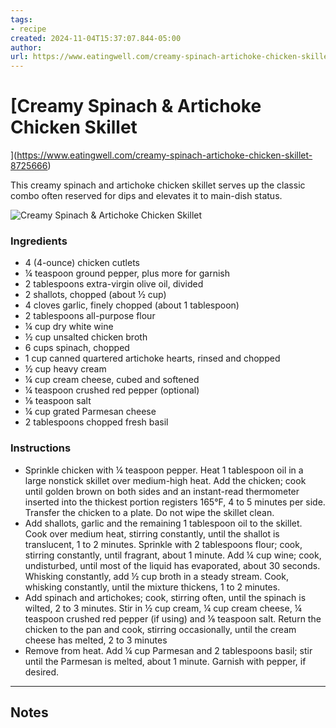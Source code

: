 ```yaml
---
tags: 
- recipe 
created: 2024-11-04T15:37:07.844-05:00
author: 
url: https://www.eatingwell.com/creamy-spinach-artichoke-chicken-skillet-8725666 
---
```


# [Creamy Spinach & Artichoke Chicken Skillet
](https://www.eatingwell.com/creamy-spinach-artichoke-chicken-skillet-8725666)

This creamy spinach and artichoke chicken skillet serves up the classic combo often reserved for dips and elevates it to main-dish status.

![Creamy Spinach & Artichoke Chicken Skillet
](https://www.eatingwell.com/thmb/oNJluAtCZVYDYNwF_YzwPcgNzVw=/1500x0/filters:no_upscale():max_bytes(150000):strip_icc()/creamy-spinach-artichoke-chicken-skillet-beauty-252_preview_maxWidth_4000_maxHeight_4000_ppi_300_quality_100-38390e37ada34672a147babaa983d878.jpg)

### Ingredients

- 4 (4-ounce) chicken cutlets
- ¼ teaspoon ground pepper, plus more for garnish
- 2 tablespoons extra-virgin olive oil, divided
- 2 shallots, chopped (about ½ cup)
- 4 cloves garlic, finely chopped (about 1 tablespoon)
- 2 tablespoons all-purpose flour
- ¼ cup dry white wine
- ½ cup unsalted chicken broth
- 6 cups spinach, chopped
- 1 cup canned quartered artichoke hearts, rinsed and chopped
- ½ cup heavy cream
- ¼ cup cream cheese, cubed and softened
- ¼ teaspoon crushed red pepper (optional)
- ⅛ teaspoon salt
- ¼ cup grated Parmesan cheese
- 2 tablespoons chopped fresh basil

### Instructions

- Sprinkle chicken with ¼ teaspoon pepper. Heat 1 tablespoon oil in a large nonstick skillet over medium-high heat. Add the chicken; cook until golden brown on both sides and an instant-read thermometer inserted into the thickest portion registers 165°F, 4 to 5 minutes per side. Transfer the chicken to a plate. Do not wipe the skillet clean.
- Add shallots, garlic and the remaining 1 tablespoon oil to the skillet. Cook over medium heat, stirring constantly, until the shallot is translucent, 1 to 2 minutes. Sprinkle with 2 tablespoons flour; cook, stirring constantly, until fragrant, about 1 minute. Add ¼ cup wine; cook, undisturbed, until most of the liquid has evaporated, about 30 seconds. Whisking constantly, add ½ cup broth in a steady stream. Cook, whisking constantly, until the mixture thickens, 1 to 2 minutes.
- Add spinach and artichokes; cook, stirring often, until the spinach is wilted, 2 to 3 minutes. Stir in ½ cup cream, ¼ cup cream cheese, ¼ teaspoon crushed red pepper (if using) and ⅛ teaspoon salt. Return the chicken to the pan and cook, stirring occasionally, until the cream cheese has melted, 2 to 3 minutes
- Remove from heat. Add ¼ cup Parmesan and 2 tablespoons basil; stir until the Parmesan is melted, about 1 minute. Garnish with pepper, if desired.

-----

## Notes
